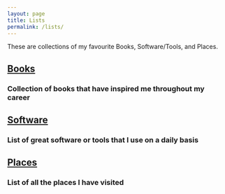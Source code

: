 ```yaml
---
layout: page
title: Lists
permalink: /lists/
---
```


These are collections of my favourite Books, Software/Tools, and Places.

## [Books](/lists/books)

### Collection of books that have inspired me throughout my career

## [Software](/lists/software)

### List of great software or tools that I use on a daily basis

## [Places](/lists/places)

### List of all the places I have visited
